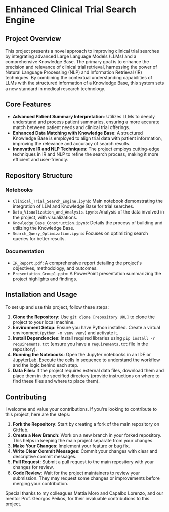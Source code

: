 # Enhanced Clinical Trial Search Engine

## Project Overview
This project presents a novel approach to improving clinical trial searches by integrating advanced Large Language Models (LLMs) and a comprehensive Knowledge Base. The primary goal is to enhance the precision and relevance of clinical trial retrieval, harnessing the power of Natural Language Processing (NLP) and Information Retrieval (IR) techniques. By combining the contextual understanding capabilities of LLMs with the structured information of a Knowledge Base, this system sets a new standard in medical research technology.

## Core Features
- **Advanced Patient Summary Interpretation**: Utilizes LLMs to deeply understand and process patient summaries, ensuring a more accurate match between patient needs and clinical trial offerings.
- **Enhanced Data Matching with Knowledge Base**: A structured Knowledge Base is employed to align trial data with patient information, improving the relevance and accuracy of search results.
- **Innovative IR and NLP Techniques**: The project employs cutting-edge techniques in IR and NLP to refine the search process, making it more efficient and user-friendly.

## Repository Structure
### Notebooks
- `Clinical_Trial_Search_Engine.ipynb`: Main notebook demonstrating the integration of LLM and Knowledge Base for trial searches.
- `Data_Visualization_and_Analysis.ipynb`: Analysis of the data involved in the project, with visualizations.
- `Knowledge_Base_Construction.ipynb`: Details the process of building and utilizing the Knowledge Base.
- `Search_Query_Optimization.ipynb`: Focuses on optimizing search queries for better results.

### Documentation
- `IR_Report.pdf`: A comprehensive report detailing the project's objectives, methodology, and outcomes.
- `Presentation_Group1.pptx`: A PowerPoint presentation summarizing the project highlights and findings.

## Installation and Usage
To set up and use this project, follow these steps:
1. **Clone the Repository**: Use `git clone [repository URL]` to clone the project to your local machine.
2. **Environment Setup**: Ensure you have Python installed. Create a virtual environment (`python -m venv venv`) and activate it.
3. **Install Dependencies**: Install required libraries using `pip install -r requirements.txt` (ensure you have a `requirements.txt` file in the repository).
4. **Running the Notebooks**: Open the Jupyter notebooks in an IDE or JupyterLab. Execute the cells in sequence to understand the workflow and the logic behind each step.
5. **Data Files:** If the project requires external data files, download them and place them in the specified directory (provide instructions on where to find these files and where to place them).

## Contributing
I welcome and value your contributions. If you're looking to contribute to this project, here are the steps:
1. **Fork the Repository**: Start by creating a fork of the main repository on GitHub.
2. **Create a New Branch**: Work on a new branch in your forked repository. This helps in keeping the main project separate from your changes.
3. **Make Your Changes**: Implement your feature or bug fix. 
4. **Write Clear Commit Messages**: Commit your changes with clear and descriptive commit messages.
5. **Pull Request**: Submit a pull request to the main repository with your changes for review.
6. **Code Review**: Wait for the project maintainers to review your submission. They may request some changes or improvements before merging your contribution.

Special thanks to my colleagues Mattia Moro and Capalbo Lorenzo, and our mentor Prof. Georgos Peikos, for their invaluable contributions to this project.
